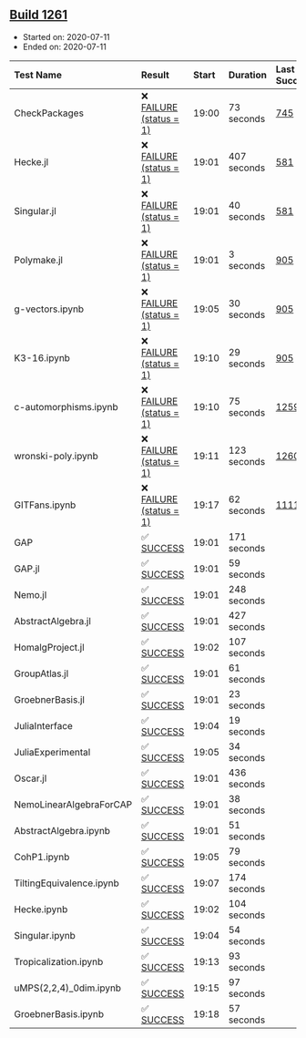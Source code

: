 ## [Build 1261](https://oscarci.mathematik.uni-kl.de/job/oscar-julia-1.4/1261/)

* Started on: 2020-07-11
* Ended on: 2020-07-11

| Test Name    | Result | Start | Duration | Last Success | First Failure |
|:-------------|:-------|:------|:---------|:-------------|:--------------|
| CheckPackages | ❌ [FAILURE (status = 1)](https://oscarci.mathematik.uni-kl.de/job/oscar-julia-1.4/1261/artifact/logs/build-1261/CheckPackages.log) | 19:00 | 73 seconds | [745](https://oscarci.mathematik.uni-kl.de/job/oscar-julia-1.4/745/) | [746](https://oscarci.mathematik.uni-kl.de/job/oscar-julia-1.4/746/) |
| Hecke.jl | ❌ [FAILURE (status = 1)](https://oscarci.mathematik.uni-kl.de/job/oscar-julia-1.4/1261/artifact/logs/build-1261/Hecke.jl.log) | 19:01 | 407 seconds | [581](https://oscarci.mathematik.uni-kl.de/job/oscar-julia-1.4/581/) | [582](https://oscarci.mathematik.uni-kl.de/job/oscar-julia-1.4/582/) |
| Singular.jl | ❌ [FAILURE (status = 1)](https://oscarci.mathematik.uni-kl.de/job/oscar-julia-1.4/1261/artifact/logs/build-1261/Singular.jl.log) | 19:01 | 40 seconds | [581](https://oscarci.mathematik.uni-kl.de/job/oscar-julia-1.4/581/) | [582](https://oscarci.mathematik.uni-kl.de/job/oscar-julia-1.4/582/) |
| Polymake.jl | ❌ [FAILURE (status = 1)](https://oscarci.mathematik.uni-kl.de/job/oscar-julia-1.4/1261/artifact/logs/build-1261/Polymake.jl.log) | 19:01 | 3 seconds | [905](https://oscarci.mathematik.uni-kl.de/job/oscar-julia-1.4/905/) | [907](https://oscarci.mathematik.uni-kl.de/job/oscar-julia-1.4/907/) |
| g-vectors.ipynb | ❌ [FAILURE (status = 1)](https://oscarci.mathematik.uni-kl.de/job/oscar-julia-1.4/1261/artifact/logs/build-1261/g-vectors.ipynb.log) | 19:05 | 30 seconds | [905](https://oscarci.mathematik.uni-kl.de/job/oscar-julia-1.4/905/) | [907](https://oscarci.mathematik.uni-kl.de/job/oscar-julia-1.4/907/) |
| K3-16.ipynb | ❌ [FAILURE (status = 1)](https://oscarci.mathematik.uni-kl.de/job/oscar-julia-1.4/1261/artifact/logs/build-1261/K3-16.ipynb.log) | 19:10 | 29 seconds | [905](https://oscarci.mathematik.uni-kl.de/job/oscar-julia-1.4/905/) | [907](https://oscarci.mathematik.uni-kl.de/job/oscar-julia-1.4/907/) |
| c-automorphisms.ipynb | ❌ [FAILURE (status = 1)](https://oscarci.mathematik.uni-kl.de/job/oscar-julia-1.4/1261/artifact/logs/build-1261/c-automorphisms.ipynb.log) | 19:10 | 75 seconds | [1259](https://oscarci.mathematik.uni-kl.de/job/oscar-julia-1.4/1259/) | [1260](https://oscarci.mathematik.uni-kl.de/job/oscar-julia-1.4/1260/) |
| wronski-poly.ipynb | ❌ [FAILURE (status = 1)](https://oscarci.mathematik.uni-kl.de/job/oscar-julia-1.4/1261/artifact/logs/build-1261/wronski-poly.ipynb.log) | 19:11 | 123 seconds | [1260](https://oscarci.mathematik.uni-kl.de/job/oscar-julia-1.4/1260/) | [1261](https://oscarci.mathematik.uni-kl.de/job/oscar-julia-1.4/1261/) |
| GITFans.ipynb | ❌ [FAILURE (status = 1)](https://oscarci.mathematik.uni-kl.de/job/oscar-julia-1.4/1261/artifact/logs/build-1261/GITFans.ipynb.log) | 19:17 | 62 seconds | [1111](https://oscarci.mathematik.uni-kl.de/job/oscar-julia-1.4/1111/) | [1112](https://oscarci.mathematik.uni-kl.de/job/oscar-julia-1.4/1112/) |
| GAP | ✅ [SUCCESS](https://oscarci.mathematik.uni-kl.de/job/oscar-julia-1.4/1261/artifact/logs/build-1261/GAP.log) | 19:01 | 171 seconds |  |  |
| GAP.jl | ✅ [SUCCESS](https://oscarci.mathematik.uni-kl.de/job/oscar-julia-1.4/1261/artifact/logs/build-1261/GAP.jl.log) | 19:01 | 59 seconds |  |  |
| Nemo.jl | ✅ [SUCCESS](https://oscarci.mathematik.uni-kl.de/job/oscar-julia-1.4/1261/artifact/logs/build-1261/Nemo.jl.log) | 19:01 | 248 seconds |  |  |
| AbstractAlgebra.jl | ✅ [SUCCESS](https://oscarci.mathematik.uni-kl.de/job/oscar-julia-1.4/1261/artifact/logs/build-1261/AbstractAlgebra.jl.log) | 19:01 | 427 seconds |  |  |
| HomalgProject.jl | ✅ [SUCCESS](https://oscarci.mathematik.uni-kl.de/job/oscar-julia-1.4/1261/artifact/logs/build-1261/HomalgProject.jl.log) | 19:02 | 107 seconds |  |  |
| GroupAtlas.jl | ✅ [SUCCESS](https://oscarci.mathematik.uni-kl.de/job/oscar-julia-1.4/1261/artifact/logs/build-1261/GroupAtlas.jl.log) | 19:01 | 61 seconds |  |  |
| GroebnerBasis.jl | ✅ [SUCCESS](https://oscarci.mathematik.uni-kl.de/job/oscar-julia-1.4/1261/artifact/logs/build-1261/GroebnerBasis.jl.log) | 19:01 | 23 seconds |  |  |
| JuliaInterface | ✅ [SUCCESS](https://oscarci.mathematik.uni-kl.de/job/oscar-julia-1.4/1261/artifact/logs/build-1261/JuliaInterface.log) | 19:04 | 19 seconds |  |  |
| JuliaExperimental | ✅ [SUCCESS](https://oscarci.mathematik.uni-kl.de/job/oscar-julia-1.4/1261/artifact/logs/build-1261/JuliaExperimental.log) | 19:05 | 34 seconds |  |  |
| Oscar.jl | ✅ [SUCCESS](https://oscarci.mathematik.uni-kl.de/job/oscar-julia-1.4/1261/artifact/logs/build-1261/Oscar.jl.log) | 19:01 | 436 seconds |  |  |
| NemoLinearAlgebraForCAP | ✅ [SUCCESS](https://oscarci.mathematik.uni-kl.de/job/oscar-julia-1.4/1261/artifact/logs/build-1261/NemoLinearAlgebraForCAP.log) | 19:01 | 38 seconds |  |  |
| AbstractAlgebra.ipynb | ✅ [SUCCESS](https://oscarci.mathematik.uni-kl.de/job/oscar-julia-1.4/1261/artifact/logs/build-1261/AbstractAlgebra.ipynb.log) | 19:01 | 51 seconds |  |  |
| CohP1.ipynb | ✅ [SUCCESS](https://oscarci.mathematik.uni-kl.de/job/oscar-julia-1.4/1261/artifact/logs/build-1261/CohP1.ipynb.log) | 19:05 | 79 seconds |  |  |
| TiltingEquivalence.ipynb | ✅ [SUCCESS](https://oscarci.mathematik.uni-kl.de/job/oscar-julia-1.4/1261/artifact/logs/build-1261/TiltingEquivalence.ipynb.log) | 19:07 | 174 seconds |  |  |
| Hecke.ipynb | ✅ [SUCCESS](https://oscarci.mathematik.uni-kl.de/job/oscar-julia-1.4/1261/artifact/logs/build-1261/Hecke.ipynb.log) | 19:02 | 104 seconds |  |  |
| Singular.ipynb | ✅ [SUCCESS](https://oscarci.mathematik.uni-kl.de/job/oscar-julia-1.4/1261/artifact/logs/build-1261/Singular.ipynb.log) | 19:04 | 54 seconds |  |  |
| Tropicalization.ipynb | ✅ [SUCCESS](https://oscarci.mathematik.uni-kl.de/job/oscar-julia-1.4/1261/artifact/logs/build-1261/Tropicalization.ipynb.log) | 19:13 | 93 seconds |  |  |
| uMPS(2,2,4)_0dim.ipynb | ✅ [SUCCESS](https://oscarci.mathematik.uni-kl.de/job/oscar-julia-1.4/1261/artifact/logs/build-1261/uMPS-2-2-4-_0dim.ipynb.log) | 19:15 | 97 seconds |  |  |
| GroebnerBasis.ipynb | ✅ [SUCCESS](https://oscarci.mathematik.uni-kl.de/job/oscar-julia-1.4/1261/artifact/logs/build-1261/GroebnerBasis.ipynb.log) | 19:18 | 57 seconds |  |  |
